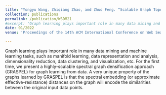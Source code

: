 ```yaml
---
title: "Yongyu Wang, Zhiqiang Zhao, and Zhuo Feng. “Scalable Graph Topology Learning via Spectral Densification”, International Conference on Web Search and Data Mining (WSDM), March 2022."
collection: publications
permalink: /publication/WSDM21
#excerpt: 'Graph learning plays important role in many data mining and machine learning tasks, such as manifold learning, data representation and analysis, dimensionality reduction, data clustering, and visualization, etc. For the first time, we present a highly-scalable spectral graph densification approach (GRASPEL) for graph learning from data. A very unique property of the graphs learned by GRASPEL is that the spectral embedding (or approximate effective-resistance) distances on the graph will encode the similarities between the original input data points.'
date: 01/2022
venue: 'Proceedings of the 14th ACM International Conference on Web Search and Data Mining (WSDM).'

---
```

Graph learning plays important role in many data mining and machine learning tasks, such as manifold learning, data representation and analysis, dimensionality reduction, data clustering, and visualization, etc. For the first time, we present a highly-scalable spectral graph densification approach (GRASPEL) for graph learning from data. A very unique property of the graphs learned by GRASPEL is that the spectral embedding (or approximate effective-resistance) distances on the graph will encode the similarities between the original input data points.
